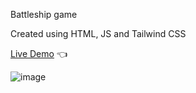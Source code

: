 Battleship game

Created using HTML, JS and Tailwind CSS

<a href="https://kb-git-hub.github.io/battleship/" rel="nofollow">Live Demo</a> :point_left:

![image](https://user-images.githubusercontent.com/101476530/210035100-d57e5c5d-f593-474f-93b1-8ad9a01b508a.png)
